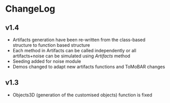# ChangeLog

## v1.4

* Artifacts generation have been re-written from the class-based structure to function based structure
* Each method in Artifacts can be called independently or all artifacts+noise can be simulated using _Artifacts_ method
* Seeding added for noise module
* Demos changed to adapt new artifacts functions and ToMoBAR changes

## v1.3

* Objects3D (generation of the customised objects) function is fixed
